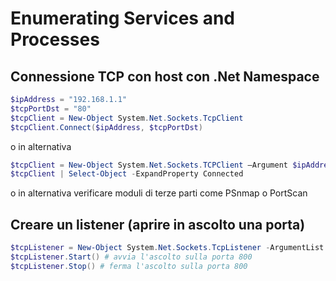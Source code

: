 # Enumerating Services and Processes

## Connessione TCP con host con .Net Namespace

~~~PowerShell
$ipAddress = "192.168.1.1"
$tcpPortDst = "80"
$tcpClient = New-Object System.Net.Sockets.TcpClient
$tcpClient.Connect($ipAddress, $tcpPortDst)
~~~

o in alternativa

~~~PowerShell
$tcpClient = New-Object System.Net.Sockets.TCPClient –Argument $ipAddress,$tcpPortDst
$tcpClient | Select-Object -ExpandProperty Connected
~~~

o in alternativa verificare moduli di terze parti come PSnmap o PortScan

## Creare un listener (aprire in ascolto una porta)

~~~PowerShell
$tcpListener = New-Object System.Net.Sockets.TcpListener -ArgumentList 800 # (800 è il numero di porta, fare un'eccezione sul firewall se necessario)
$tcpListener.Start() # avvia l'ascolto sulla porta 800
$tcpListener.Stop() # ferma l'ascolto sulla porta 800
~~~